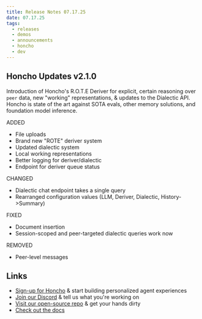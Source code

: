 ```yaml
---
title: Release Notes 07.17.25
date: 07.17.25
tags:
  - releases
  - demos
  - announcements
  - honcho
  - dev
---
```


## Honcho Updates v2.1.0

Introduction of Honcho's R.O.T.E Deriver for explicit, certain reasoning over `peer` data, new "working" representations, & updates to the Dialectic API. Honcho is state of the art against SOTA evals, other memory solutions, and foundation model inference.

ADDED

- File uploads
- Brand new "ROTE" deriver system
- Updated dialectic system
- Local working representations
- Better logging for deriver/dialectic
- Endpoint for deriver queue status

CHANGED

- Dialectic chat endpoint takes a single query
- Rearranged configuration values (LLM, Deriver, Dialectic, History->Summary)

FIXED

- Document insertion
- Session-scoped and peer-targeted dialectic queries work now

REMOVED

- Peer-level messages

## Links

- [Sign-up for Honcho](https://app.honcho.dev/) & start building personalized agent experiences
- [Join our Discord](https://discord.gg/honcho) & tell us what you're working on
- [Visit our open-source repo](https://github.com/plastic-labs/honcho) & get your hands dirty
- [Check out the docs](https://docs.honcho.dev)